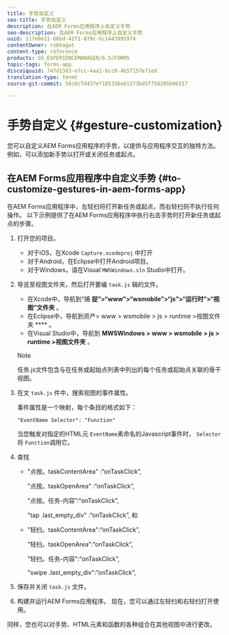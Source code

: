 ```yaml
---
title: 手势自定义
seo-title: 手势自定义
description: 在AEM Forms应用程序上自定义手势
seo-description: 在AEM Forms应用程序上自定义手势
uuid: 117e0e21-66bd-42f1-879c-6c1443991974
contentOwner: robhagat
content-type: reference
products: SG_EXPERIENCEMANAGER/6.5/FORMS
topic-tags: forms-app
discoiquuid: 747d13d3-e7cc-4aa1-bcc8-4b57157e71ed
translation-type: tm+mt
source-git-commit: 56c6cfd437ef185336e81373bd5f758205b96317

---
```



# 手势自定义 {#gesture-customization}

您可以自定义AEM Forms应用程序的手势，以提供与应用程序交互的独特方法。 例如，可以添加新手势以打开或关闭任务或起点。

## 在AEM Forms应用程序中自定义手势 {#to-customize-gestures-in-aem-forms-app}

在AEM Forms应用程序中，左轻扫将打开新任务或起点，而右轻扫则不执行任何操作。 以下示例提供了在AEM Forms应用程序中执行右击手势时打开新任务或起点的步骤。

1. 打开您的项目。

   * 对于iOS，在Xcode `Capture.xcodeproj` 中打开
   * 对于Android，在Eclipse中打开Android项目。
   * 对于Windows，请在Visual `MWSWindows.sln` Studio中打开。

1. 导览至视图文件夹，然后打开要编 `task.js` 辑的文件。

   * 在Xcode中，导航到“捕 **捉”>“www”>“wsmobile”>“js”>“运行时”>“视图”文件夹** 。
   * 在Eclipse中，导航到资产> www > wsmobile > js > runtime >视图文件夹 **** 。
   * 在Visual Studio中，导航到 **MWSWindows > www > wsmobile > js > runtime >视图文件夹** 。
   >[!NOTE]
   >
   >任务.js文件包含与在任务或起始点列表中列出的每个任务或起始点关联的骨干视图。

1. 在文 `task.js` 件中，搜索视图的事件属性。

   事件属性是一个映射，每个条目的格式如下：

   `"EventName Selector": "Function"`

   当您触发对指定的HTML元 `EventName`素命名的Javascript事件时， `Selector`将 `Function`调用它。

1. 查找

   * &quot;点按。taskContentArea&quot; :“onTaskClick”,

      &quot;点按。taskOpenArea&quot; :“onTaskClick”,

      “点按。任务-内容”:“onTaskClick”,

      &quot;tap .last_empty_div&quot; :“onTaskClick”,
   和

   * &quot;轻扫。taskContentArea&quot;:“onTaskClick”,

      &quot;轻扫。taskOpenArea&quot;:“onTaskClick”,

      &quot;轻扫。任务-内容&quot;:“onTaskClick”,

      &quot;swipe .last_empty_div&quot;:“onTaskClick”,


1. 保存并关闭 `task.js` 文件。
1. 构建并运行AEM Forms应用程序。 现在，您可以通过左轻扫和右轻扫打开使用。

同样，您也可以对手势、HTML元素和函数的各种组合在其他视图中进行更改。
